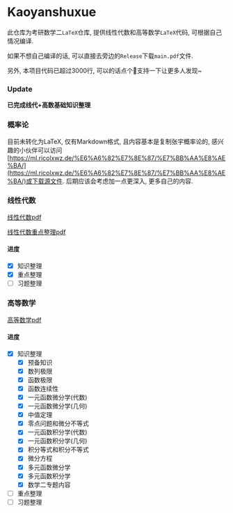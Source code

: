 # Kaoyanshuxue
此仓库为考研数学二`LaTeX`仓库, 提供线性代数和高等数学`LaTeX`代码, 可根据自己情况编译.

如果不想自己编译的话, 可以直接去旁边的`Release`下载`main.pdf`文件.

另外, 本项目代码已超过3000行, 可以的话点个🌟支持一下让更多人发现~

### Update

**已完成线代+高数基础知识整理**

### 概率论

目前未转化为LaTeX, 仅有Markdown格式, 且内容基本是复制张宇概率论的, 感兴趣的小伙伴可以访问[https://ml.ricolxwz.de/%E6%A6%82%E7%8E%87/%E7%BB%AA%E8%AE%BA/](https://ml.ricolxwz.de/%E6%A6%82%E7%8E%87/%E7%BB%AA%E8%AE%BA/)或下载源文件. 后期应该会考虑加一点更深入, 更多自己的内容.

### 线性代数
[线性代数pdf](线性代数/out/main.pdf)

[线性代数重点整理pdf](线性代数/重点/out/main.pdf)

#### 进度
- [x] 知识整理
- [x] 重点整理
- [ ] 习题整理

### 高等数学
[高等数学pdf](高等数学/out/main.pdf)

#### 进度
- [x] 知识整理
  - [x] 预备知识
  - [x] 数列极限
  - [x] 函数极限
  - [x] 函数连续性
  - [x] 一元函数微分学(代数)
  - [x] 一元函数微分学(几何)
  - [x] 中值定理
  - [x] 零点问题和微分不等式
  - [x] 一元函数积分学(代数)
  - [x] 一元函数积分学(几何)
  - [x] 积分等式和积分不等式
  - [x] 微分方程
  - [x] 多元函数微分学
  - [x] 多元函数积分学
  - [x] 数学二专题内容
- [ ] 重点整理
- [ ] 习题整理
